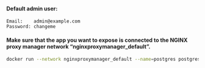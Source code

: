 #### Default admin user:
```
Email:    admin@example.com
Password: changeme
```

#### Make sure that the app you want to expose is connected to the NGINX proxy manager network “nginxproxymanager_default”.
```sh
docker run --network nginxproxymanager_default --name=postgres postgres
```
